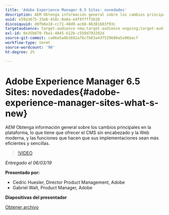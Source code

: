 ```yaml
---
title: 'Adobe Experience Manager 6.5 Sites: novedades'
description: AEM Obtenga información general sobre los cambios principales en la plataforma, lo que tiene que ofrecer el CMS sin encabezado y la Web moderna, y las funciones que hacen que sus implementaciones sean más eficientes y sencillas.
uuid: e59a3675-33eb-418c-8e8a-e4f9ffff1b10
discoiquuid: d8fb6e18-cc71-48d0-ac68-86381603f93c
targetaudience: target-audience new;target-audience ongoing;target-audience upgrader
exl-id: 0e35b870-fba1-4845-b12b-c559d793202d
source-git-commit: ca06e5a8b1602a7bcfb83a43f529680a5a96bacf
workflow-type: tm+mt
source-wordcount: '90'
ht-degree: 2%

---
```


# Adobe Experience Manager 6.5 Sites: novedades{#adobe-experience-manager-sites-what-s-new}

AEM Obtenga información general sobre los cambios principales en la plataforma, lo que tiene que ofrecer el CMS sin encabezado y la Web moderna, y las funciones que hacen que sus implementaciones sean más eficientes y sencillas.

>[!VIDEO](https://video.tv.adobe.com/v/26368/?quality=9)

*Entregado el 06/03/19*

**Presentado por:**

* Cedric Huesler, Director Product Management, Adobe
* Gabriel Walt, Product Manager, Adobe

**Diapositivas del presentador**

[Obtener archivo](assets/aem65-whatsnewgem-march6.pdf)

